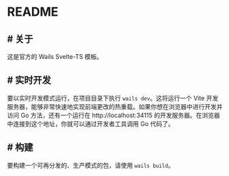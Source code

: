 # README

## # 关于

这是官方的 Wails Svelte-TS 模板。
## # 实时开发

要以实时开发模式运行，在项目目录下执行 `wails dev`。这将运行一个 Vite 开发服务器，能够非常快速地实现前端更改的热重载。如果你想在浏览器中进行开发并访问 Go 方法，还有一个运行在 http://localhost:34115 的开发服务器。在浏览器中连接到这个地址，你就可以通过开发者工具调用 Go 代码了。
## # 构建

要构建一个可再分发的、生产模式的包，请使用 `wails build`。
